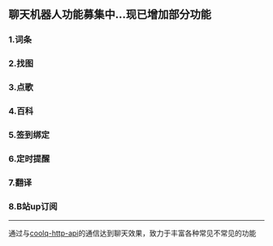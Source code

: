 聊天机器人功能募集中...现已增加部分功能
---
### 1.词条
### 2.找图
### 3.点歌
### 4.百科
### 5.签到绑定
### 6.定时提醒
### 7.翻译
### 8.B站up订阅
---
通过与[coolq-http-api](https://github.com/richardchien/coolq-http-api/)的通信达到聊天效果，致力于丰富各种常见不常见的功能
